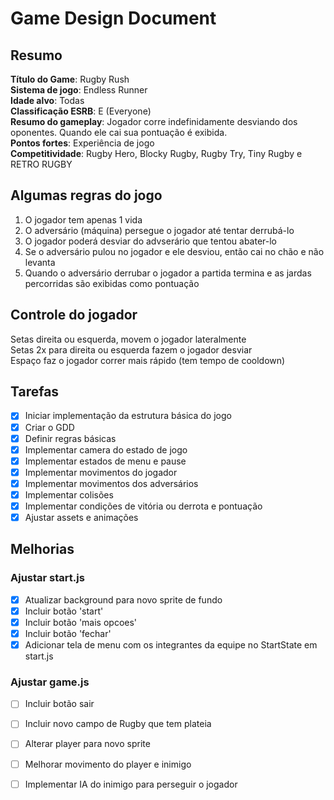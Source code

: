 # Game Design Document

## Resumo
**Título do Game**: Rugby Rush\
**Sistema de jogo**: Endless Runner\
**Idade alvo**: Todas\
**Classificação ESRB**: E (Everyone)\
**Resumo do gameplay**: Jogador corre indefinidamente desviando dos oponentes. Quando ele cai sua pontuação é exibida.\
**Pontos fortes**: Experiência de jogo\
**Competitividade**: Rugby Hero, Blocky Rugby, Rugby Try, Tiny Rugby e RETRO RUGBY

## Algumas regras do jogo
1. O jogador tem apenas 1 vida
2. O adversário (máquina) persegue o jogador até tentar derrubá-lo
3. O jogador poderá desviar do advserário que tentou abater-lo
4. Se o adversário pulou no jogador e ele desviou, então cai no chão e não levanta
5. Quando o adversário derrubar o jogador a partida termina e as jardas percorridas são exibidas como pontuação

## Controle do jogador
Setas direita ou esquerda, movem o jogador lateralmente \
Setas 2x para direita ou esquerda fazem o jogador desviar \
Espaço faz o jogador correr mais rápido (tem tempo de cooldown)

## Tarefas 
- [x] Iniciar implementação da estrutura básica do jogo
- [x] Criar o GDD
- [x] Definir regras básicas
- [x] Implementar camera do estado de jogo
- [x] Implementar estados de menu e pause
- [x] Implementar movimentos do jogador
- [x] Implementar movimentos dos adversários
- [x] Implementar colisões
- [x] Implementar condições de vitória ou derrota e pontuação
- [x] Ajustar assets e animações

## Melhorias 
### Ajustar start.js 
- [x] Atualizar background para novo sprite de fundo
- [x] Incluir botão 'start'
- [x] Incluir botão 'mais opcoes'
- [x] Incluir botão 'fechar'
- [x] Adicionar tela de menu com os integrantes da equipe no StartState em start.js

### Ajustar game.js 
- [ ] Incluir botão sair
- [ ] Incluir novo campo de Rugby que tem plateia
- [ ] Alterar player para novo sprite
- [ ] Melhorar movimento do player e inimigo
- [ ] Implementar IA do inimigo para perseguir o jogador



